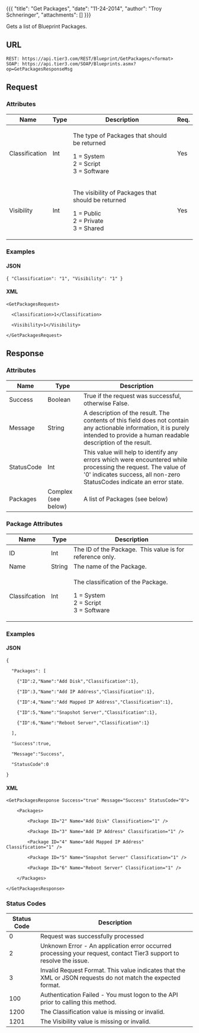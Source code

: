 {{{
  "title": "Get Packages",
  "date": "11-24-2014",
  "author": "Troy Schneringer",
  "attachments": []
}}}

Gets a list of Blueprint Packages.

## URL

    REST: https://api.tier3.com/REST/Blueprint/GetPackages/<format>
    SOAP: https://api.tier3.com/SOAP/Blueprints.asmx?op=GetPackagesResponseMsg

## Request

### Attributes

<table>
  <thead>
    <tr>
      <th>Name</th>
      <th>Type</th>
      <th>Description</th>
      <th>Req.</th>
    </tr>
  </thead>
  <tbody>
    <tr>
      <td>Classification</td>
      <td>Int</td>
      <td>
        <p>The type of Packages that should be returned</p>
        <p>1 = System
          <br />2 = Script
          <br />3 = Software</p>
      </td>
      <td>
        <p>Yes</p>
      </td>
    </tr>
    <tr>
      <td>Visibility</td>
      <td>Int</td>
      <td>
        <p>The visibility of Packages that should be returned</p>
        <p>1 = Public
          <br /> 2 = Private
          <br /> 3 = Shared</p>
      </td>
      <td>
        <p>Yes</p>
      </td>
    </tr>
  </tbody>
</table>

### Examples

#### JSON

    { "Classification": "1", "Visibility": "1" }

#### XML

    <GetPackagesRequest>

      <Classification>1</Classification> 

      <Visibility>1</Visibility>

    </GetPackagesRequest> 

## Response

### Attributes

<table>
  <thead>
  <tr>
    <th>Name</th>
    <th>Type</th>
    <th>Description</th>
  </tr>
</thead>
<tbody>
    <tr>
      <td>Success</td>
      <td>Boolean</td>
      <td>True if the request was successful, otherwise False.</td>
    </tr>
    <tr>
      <td>Message</td>
      <td>String</td>
      <td>A description of the result. The contents of this field does not contain any actionable information, it is purely intended to provide a human readable description of the result.</td>
    </tr>
    <tr>
      <td>StatusCode</td>
      <td>Int</td>
      <td>This value will help to identify any errors which were encountered while processing the request. The value of '0' indicates success, all non-zero StatusCodes indicate an error state.</td>
    </tr>
    <tr>
      <td>Packages</td>
      <td>Complex (see below)</td>
      <td>
        <p>A list of Packages (see below)</p>
      </td>
    </tr>
  </tbody>
</table>

### Package Attributes

<table>
  <thead>
  <tr>
    <th>Name</th>
    <th>Type</th>
    <th>Description</th>
  </tr>
</thead>
<tbody>
    <tr>
      <td>ID</td>
      <td>Int</td>
      <td>The ID of the Package. &nbsp;This value is for reference only.</td>
    </tr>
    <tr>
      <td>Name</td>
      <td>String</td>
      <td>The name of the Package.</td>
    </tr>
    <tr>
      <td>Classifcation</td>
      <td>Int</td>
      <td>
        <p>The&nbsp;classification&nbsp;of the Package.</p>
        <p>1 = System
          <br />2 = Script
          <br />3 = Software&nbsp;</p>
      </td>
    </tr>
  </tbody>
</table>

### Examples

#### JSON

    {

      "Packages": [

        {"ID":2,"Name":"Add Disk","Classification":1},

        {"ID":3,"Name":"Add IP Address","Classification":1},

        {"ID":4,"Name":"Add Mapped IP Address","Classification":1},

        {"ID":5,"Name":"Snapshot Server","Classification":1},

        {"ID":6,"Name":"Reboot Server","Classification":1}

      ],

      "Success":true,

      "Message":"Success",

      "StatusCode":0

    }

#### XML

    <GetPackagesResponse Success="true" Message="Success" StatusCode="0">

        <Packages>

            <Package ID="2" Name="Add Disk" Classification="1" />

            <Package ID="3" Name="Add IP Address" Classification="1" />

            <Package ID="4" Name="Add Mapped IP Address" Classification="1" />

            <Package ID="5" Name="Snapshot Server" Classification="1" />

            <Package ID="6" Name="Reboot Server" Classification="1" />

        </Packages>

    </GetPackagesResponse>

### Status Codes

<table>
  <thead>
    <tr>
      <th>Status Code</th>
      <th>Description</th>
    </tr>
  </thead>
  <tbody>
    <tr>
      <td>0</td>
      <td>Request was successfully processed</td>
    </tr>
    <tr>
      <td>2</td>
      <td>Unknown Error - An application error occurred processing your request, contact Tier3 support to resolve the issue.</td>
    </tr>
    <tr>
      <td>3</td>
      <td>Invalid Request Format. This value indicates that the XML or JSON requests do not match the expected format.</td>
    </tr>
    <tr>
      <td>100</td>
      <td>Authentication Failed - You must logon to the API prior to calling this method.</td>
    </tr>
    <tr>
      <td>1200</td>
      <td>The Classification value is missing or invalid.</td>
    </tr>
    <tr>
      <td>1201</td>
      <td>The Visibility value is missing or invalid.</td>
    </tr>
  </tbody>
</table>
